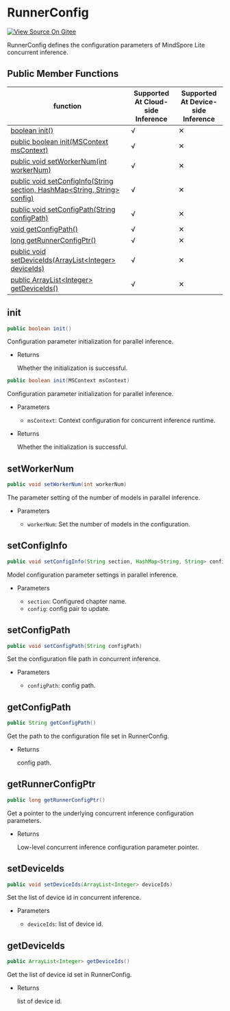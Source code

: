 # RunnerConfig

[![View Source On Gitee](https://mindspore-website.obs.cn-north-4.myhuaweicloud.com/website-images/r2.4.1/resource/_static/logo_source_en.svg)](https://gitee.com/mindspore/docs/blob/r2.4.1/docs/lite/api/source_en/api_java/runner_config.md)

RunnerConfig defines the configuration parameters of MindSpore Lite concurrent inference.

## Public Member Functions

| function                                                       | Supported At Cloud-side Inference | Supported At Device-side Inference |
| ------------------------------------------------------------   |--------|--------|
| [boolean init()](#init)                            | √      | ✕      |
| [public boolean init(MSContext msContext)](#init)  | √      | ✕      |
| [public void setWorkerNum(int workerNum)](#setworkernum)                           | √      | ✕      |
| [public void setConfigInfo(String section, HashMap<String, String> config)](#setconfiginfo)               | √      | ✕      |
| [public void setConfigPath(String configPath)](#setconfigpath)                         | √      | ✕      |
| [void getConfigPath()](#getconfigpath)                         | √      | ✕      |
| [long getRunnerConfigPtr()](#getrunnerconfigptr)               | √      | ✕      |
| [public void setDeviceIds(ArrayList<Integer\> deviceIds)](#setdeviceids)                         | √      | ✕      |
| [public ArrayList<Integer\> getDeviceIds()](#getdeviceids)                         | √      | ✕      |

## init

```java
public boolean init()
```

Configuration parameter initialization for parallel inference.

- Returns

  Whether the initialization is successful.

```java
public boolean init(MSContext msContext)
```

Configuration parameter initialization for parallel inference.

- Parameters

    - `msContext`: Context configuration for concurrent inference runtime.

- Returns

  Whether the initialization is successful.

## setWorkerNum

```java
public void setWorkerNum(int workerNum)
```

The parameter setting of the number of models in parallel inference.

- Parameters

    - `workerNum`: Set the number of models in the configuration.

## setConfigInfo

```java
public void setConfigInfo(String section, HashMap<String, String> config)
```

Model configuration parameter settings in parallel inference.

- Parameters

    - `section`: Configured chapter name.
    - `config`: config pair to update.

## setConfigPath

```java
public void setConfigPath(String configPath)
```

Set the configuration file path in concurrent inference.

- Parameters

    - `configPath`: config path.

## getConfigPath

```java
public String getConfigPath()
```

Get the path to the configuration file set in RunnerConfig.

- Returns

  config path.

## getRunnerConfigPtr

```java
public long getRunnerConfigPtr()
```

Get a pointer to the underlying concurrent inference configuration parameters.

- Returns

  Low-level concurrent inference configuration parameter pointer.

## setDeviceIds

```java
public void setDeviceIds(ArrayList<Integer> deviceIds)
```

Set the list of device id in concurrent inference.

- Parameters

    - `deviceIds`: list of device id.

## getDeviceIds

```java
public ArrayList<Integer> getDeviceIds()
```

Get the list of device id set in RunnerConfig.

- Returns

  list of device id.
